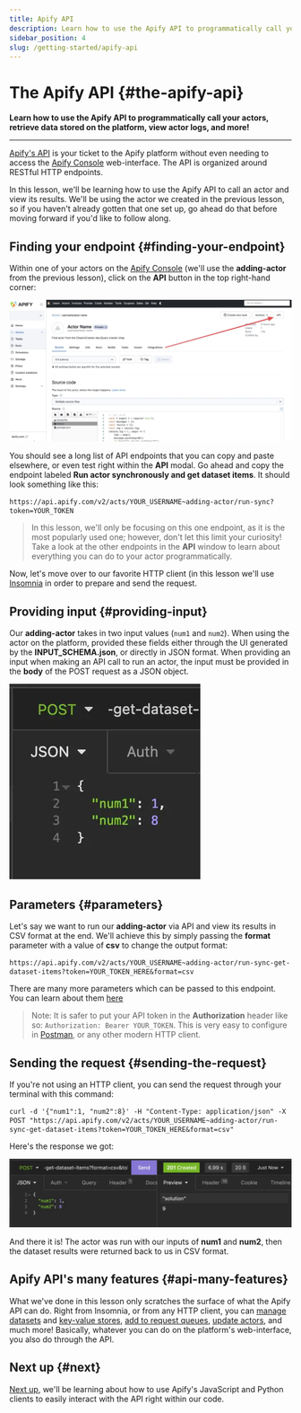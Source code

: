 ```yaml
---
title: Apify API
description: Learn how to use the Apify API to programmatically call your actors, retrieve data stored on the platform, view actor logs, and more!
sidebar_position: 4
slug: /getting-started/apify-api
---
```


# The Apify API {#the-apify-api}

**Learn how to use the Apify API to programmatically call your actors, retrieve data stored on the platform, view actor logs, and more!**

---

[Apify's API](https://docs.apify.com/api/v2#/reference) is your ticket to the Apify platform without even needing to access the [Apify Console](https://console.apify.com?asrc=developers_portal) web-interface. The API is organized around RESTful HTTP endpoints.

In this lesson, we'll be learning how to use the Apify API to call an actor and view its results. We'll be using the actor we created in the previous lesson, so if you haven't already gotten that one set up, go ahead do that before moving forward if you'd like to follow along.

## Finding your endpoint {#finding-your-endpoint}

Within one of your actors on the [Apify Console](https://console.apify.com?asrc=developers_portal) (we'll use the **adding-actor** from the previous lesson), click on the **API** button in the top right-hand corner:

![The "API" button on an actor's page on the Apify Console](./images/api-tab.webp)

You should see a long list of API endpoints that you can copy and paste elsewhere, or even test right within the **API** modal. Go ahead and copy the endpoint labeled **Run actor synchronously and get dataset items**. It should look something like this:

```text
https://api.apify.com/v2/acts/YOUR_USERNAME~adding-actor/run-sync?token=YOUR_TOKEN
```

> In this lesson, we'll only be focusing on this one endpoint, as it is the most popularly used one; however, don't let this limit your curiosity! Take a look at the other endpoints in the **API** window to learn about everything you can do to your actor programmatically.

Now, let's move over to our favorite HTTP client (in this lesson we'll use [Insomnia](../../glossary/tools/insomnia.md) in order to prepare and send the request.

## Providing input {#providing-input}

Our **adding-actor** takes in two input values (`num1` and `num2`). When using the actor on the platform, provided these fields either through the UI generated by the **INPUT_SCHEMA.json**, or directly in JSON format. When providing an input when making an API call to run an actor, the input must be provided in the **body** of the POST request as a JSON object.

![Providing input](./images/provide-input.webp)

## Parameters {#parameters}

Let's say we want to run our **adding-actor** via API and view its results in CSV format at the end. We'll achieve this by simply passing the **format** parameter with a value of **csv** to change the output format:

```text
https://api.apify.com/v2/acts/YOUR_USERNAME~adding-actor/run-sync-get-dataset-items?token=YOUR_TOKEN_HERE&format=csv
```

There are many more parameters which can be passed to this endpoint. You can learn about them [here](https://docs.apify.com/api/v2#/reference/actors/run-actor-synchronously-and-get-dataset-items/run-actor-synchronously-with-input-and-get-dataset-items)

> Note: It is safer to put your API token in the **Authorization** header like so: `Authorization: Bearer YOUR_TOKEN`. This is very easy to configure in [Postman](../../glossary/tools/postman.md), or any other modern HTTP client.

## Sending the request {#sending-the-request}

If you're not using an HTTP client, you can send the request through your terminal with this command:

```curl
curl -d '{"num1":1, "num2":8}' -H "Content-Type: application/json" -X POST "https://api.apify.com/v2/acts/YOUR_USERNAME~adding-actor/run-sync-get-dataset-items?token=YOUR_TOKEN_HERE&format=csv"
```

Here's the response we got:

![API response](./images/api-csv-response.webp)

And there it is! The actor was run with our inputs of **num1** and **num2**, then the dataset results were returned back to us in CSV format.

## Apify API's many features {#api-many-features}

What we've done in this lesson only scratches the surface of what the Apify API can do. Right from Insomnia, or from any HTTP client, you can [manage datasets](https://docs.apify.com/api/v2#/reference/datasets/dataset/get-dataset) and [key-value stores](https://docs.apify.com/api/v2#/reference/key-value-stores/key-collection/get-dataset), [add to request queues](https://docs.apify.com/api/v2#/reference/request-queues/queue-collection/add-request), [update actors](https://docs.apify.com/api/v2#/reference/actors/actor-object/add-request), and much more! Basically, whatever you can do on the platform's web-interface, you also do through the API.

## Next up {#next}

[Next up](./apify_client.md), we'll be learning about how to use Apify's JavaScript and Python clients to easily interact with the API right within our code.

<!-- Note: From the previous version of this lesson, some now unused but useful images still remain.

- actor-settings-id.webp
- api-error.webp

 -->
